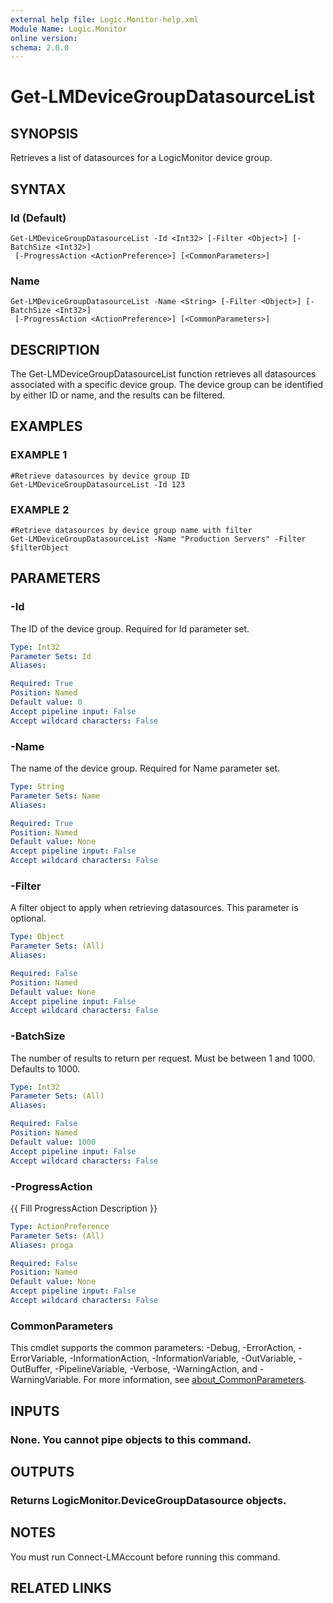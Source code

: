 ```yaml
---
external help file: Logic.Monitor-help.xml
Module Name: Logic.Monitor
online version:
schema: 2.0.0
---
```


# Get-LMDeviceGroupDatasourceList

## SYNOPSIS
Retrieves a list of datasources for a LogicMonitor device group.

## SYNTAX

### Id (Default)
```
Get-LMDeviceGroupDatasourceList -Id <Int32> [-Filter <Object>] [-BatchSize <Int32>]
 [-ProgressAction <ActionPreference>] [<CommonParameters>]
```

### Name
```
Get-LMDeviceGroupDatasourceList -Name <String> [-Filter <Object>] [-BatchSize <Int32>]
 [-ProgressAction <ActionPreference>] [<CommonParameters>]
```

## DESCRIPTION
The Get-LMDeviceGroupDatasourceList function retrieves all datasources associated with a specific device group.
The device group can be identified by either ID or name, and the results can be filtered.

## EXAMPLES

### EXAMPLE 1
```
#Retrieve datasources by device group ID
Get-LMDeviceGroupDatasourceList -Id 123
```

### EXAMPLE 2
```
#Retrieve datasources by device group name with filter
Get-LMDeviceGroupDatasourceList -Name "Production Servers" -Filter $filterObject
```

## PARAMETERS

### -Id
The ID of the device group.
Required for Id parameter set.

```yaml
Type: Int32
Parameter Sets: Id
Aliases:

Required: True
Position: Named
Default value: 0
Accept pipeline input: False
Accept wildcard characters: False
```

### -Name
The name of the device group.
Required for Name parameter set.

```yaml
Type: String
Parameter Sets: Name
Aliases:

Required: True
Position: Named
Default value: None
Accept pipeline input: False
Accept wildcard characters: False
```

### -Filter
A filter object to apply when retrieving datasources.
This parameter is optional.

```yaml
Type: Object
Parameter Sets: (All)
Aliases:

Required: False
Position: Named
Default value: None
Accept pipeline input: False
Accept wildcard characters: False
```

### -BatchSize
The number of results to return per request.
Must be between 1 and 1000.
Defaults to 1000.

```yaml
Type: Int32
Parameter Sets: (All)
Aliases:

Required: False
Position: Named
Default value: 1000
Accept pipeline input: False
Accept wildcard characters: False
```

### -ProgressAction
{{ Fill ProgressAction Description }}

```yaml
Type: ActionPreference
Parameter Sets: (All)
Aliases: proga

Required: False
Position: Named
Default value: None
Accept pipeline input: False
Accept wildcard characters: False
```

### CommonParameters
This cmdlet supports the common parameters: -Debug, -ErrorAction, -ErrorVariable, -InformationAction, -InformationVariable, -OutVariable, -OutBuffer, -PipelineVariable, -Verbose, -WarningAction, and -WarningVariable. For more information, see [about_CommonParameters](http://go.microsoft.com/fwlink/?LinkID=113216).

## INPUTS

### None. You cannot pipe objects to this command.
## OUTPUTS

### Returns LogicMonitor.DeviceGroupDatasource objects.
## NOTES
You must run Connect-LMAccount before running this command.

## RELATED LINKS
